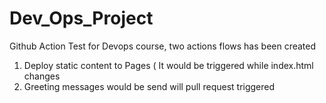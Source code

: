 # Dev_Ops_Project

Github Action Test for Devops course, two actions flows has been created
1. Deploy static content to Pages ( It would be triggered while index.html changes
2.  Greeting messages would be send will pull request triggered

